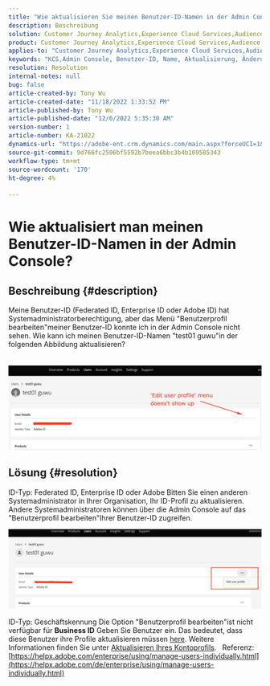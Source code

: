 ```yaml
---
title: "Wie aktualisieren Sie meinen Benutzer-ID-Namen in der Admin Console?"
description: Beschreibung
solution: Customer Journey Analytics,Experience Cloud Services,Audience Manager,Experience Cloud,Analytics,Target,Admin
product: Customer Journey Analytics,Experience Cloud Services,Audience Manager,Experience Cloud,Analytics,Target,Admin
applies-to: "Customer Journey Analytics,Experience Cloud Services,Audience Manager,Experience Cloud,Analytics,Target,Admin"
keywords: "KCS,Admin Console, Benutzer-ID, Name, Aktualisierung, Änderung, "
resolution: Resolution
internal-notes: null
bug: false
article-created-by: Tony Wu
article-created-date: "11/18/2022 1:33:52 PM"
article-published-by: Tony Wu
article-published-date: "12/6/2022 5:35:30 AM"
version-number: 1
article-number: KA-21022
dynamics-url: "https://adobe-ent.crm.dynamics.com/main.aspx?forceUCI=1&pagetype=entityrecord&etn=knowledgearticle&id=287e17a0-4567-ed11-9561-6045bd006e5a"
source-git-commit: 9d766fc2506bf5592b7beea6bbc3b4b109585343
workflow-type: tm+mt
source-wordcount: '170'
ht-degree: 4%

---
```


# Wie aktualisiert man meinen Benutzer-ID-Namen in der Admin Console?

## Beschreibung {#description}

Meine Benutzer-ID (Federated ID, Enterprise ID oder Adobe ID) hat Systemadministratorberechtigung, aber das Menü &quot;Benutzerprofil bearbeiten&quot;meiner Benutzer-ID konnte ich in der Admin Console nicht sehen. Wie kann ich meinen Benutzer-ID-Namen &quot;test01 guwu&quot;in der folgenden Abbildung aktualisieren?<br><br>
<br>![](assets/___1e4dbfc1-4667-ed11-9561-6045bd006e5a___.png)

## Lösung {#resolution}


ID-Typ: Federated ID, Enterprise ID oder Adobe Bitten Sie einen anderen Systemadministrator in Ihrer Organisation, Ihr ID-Profil zu aktualisieren. Andere Systemadministratoren können über die Admin Console auf das &quot;Benutzerprofil bearbeiten&quot;Ihrer Benutzer-ID zugreifen.

![](assets/5d528b6b-4667-ed11-9561-6045bd006e5a.png)



ID-Typ: Geschäftskennung Die Option &quot;Benutzerprofil bearbeiten&quot;ist nicht verfügbar für <b>Business ID</b> Geben Sie Benutzer ein. Das bedeutet, dass diese Benutzer ihre Profile aktualisieren müssen [here](https://account.adobe.com/profile). Weitere Informationen finden Sie unter [Aktualisieren Ihres Kontoprofils](https://helpx.adobe.com/manage-account/using/edit-adobe-account-personal-profile.html).
 
Referenz:
[https://helpx.adobe.com/enterprise/using/manage-users-individually.html](https://helpx.adobe.com/de/enterprise/using/manage-users-individually.html)
